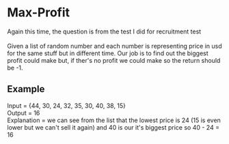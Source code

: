 # Max-Profit
Again this time, the question is from the test I did for recruitment test <br><br>
Given a list of random number and each number is representing price in usd for the same stuff but in different time. Our job is to find out the biggest profit could make but, if ther's no profit we could make so the return should be -1. <br> 
## Example
Input = {44, 30, 24, 32, 35, 30, 40, 38, 15}<br>
Output = 16<br>
Explanation = we can see from the list that the lowest price is 24 (15 is even lower but we can't sell it again) and 40 is our it's biggest price so 40 - 24 = 16


